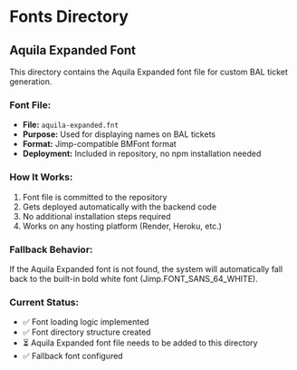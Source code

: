 # Fonts Directory

## Aquila Expanded Font

This directory contains the Aquila Expanded font file for custom BAL ticket generation.

### Font File:
- **File:** `aquila-expanded.fnt`
- **Purpose:** Used for displaying names on BAL tickets
- **Format:** Jimp-compatible BMFont format
- **Deployment:** Included in repository, no npm installation needed

### How It Works:
1. Font file is committed to the repository
2. Gets deployed automatically with the backend code
3. No additional installation steps required
4. Works on any hosting platform (Render, Heroku, etc.)

### Fallback Behavior:
If the Aquila Expanded font is not found, the system will automatically fall back to the built-in bold white font (Jimp.FONT_SANS_64_WHITE).

### Current Status:
- ✅ Font loading logic implemented
- ✅ Font directory structure created
- ⏳ Aquila Expanded font file needs to be added to this directory
- ✅ Fallback font configured
